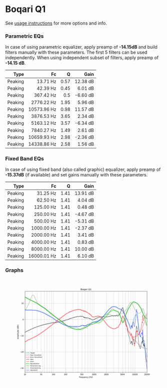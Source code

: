 # Boqari Q1
See [usage instructions](https://github.com/jaakkopasanen/AutoEq#usage) for more options and info.

### Parametric EQs
In case of using parametric equalizer, apply preamp of **-14.15dB** and build filters manually
with these parameters. The first 5 filters can be used independently.
When using independent subset of filters, apply preamp of **-14.15 dB**.

| Type    | Fc          |    Q | Gain     |
|--------:|------------:|-----:|---------:|
| Peaking | 13.71 Hz    | 0.57 | 12.38 dB |
| Peaking | 42.39 Hz    | 0.45 | 6.01 dB  |
| Peaking | 367.42 Hz   | 0.5  | -6.60 dB |
| Peaking | 2776.22 Hz  | 1.95 | 5.96 dB  |
| Peaking | 10573.96 Hz | 0.98 | 11.57 dB |
| Peaking | 3876.53 Hz  | 3.65 | 2.34 dB  |
| Peaking | 5163.12 Hz  | 3.57 | -6.34 dB |
| Peaking | 7840.27 Hz  | 1.49 | 2.61 dB  |
| Peaking | 10659.93 Hz | 2.98 | -2.36 dB |
| Peaking | 14338.86 Hz | 2.58 | 1.56 dB  |

### Fixed Band EQs
In case of using fixed band (also called graphic) equalizer, apply preamp of **-15.37dB**
(if available) and set gains manually with these parameters.

| Type    | Fc          |    Q | Gain     |
|--------:|------------:|-----:|---------:|
| Peaking | 31.25 Hz    | 1.41 | 13.91 dB |
| Peaking | 62.50 Hz    | 1.41 | 4.04 dB  |
| Peaking | 125.00 Hz   | 1.41 | 0.48 dB  |
| Peaking | 250.00 Hz   | 1.41 | -4.67 dB |
| Peaking | 500.00 Hz   | 1.41 | -5.31 dB |
| Peaking | 1000.00 Hz  | 1.41 | -2.37 dB |
| Peaking | 2000.00 Hz  | 1.41 | 3.41 dB  |
| Peaking | 4000.00 Hz  | 1.41 | 0.83 dB  |
| Peaking | 8000.00 Hz  | 1.41 | 10.00 dB |
| Peaking | 16000.01 Hz | 1.41 | 6.10 dB  |

### Graphs
![](./Boqari%20Q1.png)